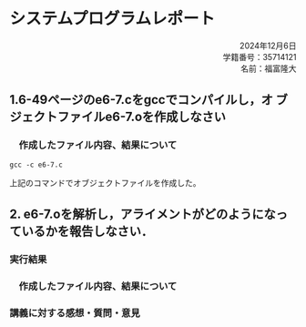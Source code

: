 # システムプログラムレポート

<div style="text-align: right;">  
2024年12月6日  <br>
学籍番号：35714121  <br>
名前：福富隆大  <br>
</div>  

## 1.6-49ページのe6-7.cをgccでコンパイルし，オ ブジェクトファイルe6-7.oを作成しなさい

### 　作成したファイル内容、結果について  

```
gcc -c e6-7.c
```

上記のコマンドでオブジェクトファイルを作成した。

## 2. e6-7.oを解析し，アライメントがどのようになっているかを報告しなさい．  

### 実行結果  


### 　作成したファイル内容、結果について  

### 講義に対する感想・質問・意⾒  

